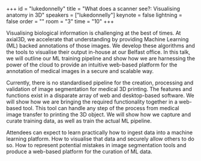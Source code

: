 ﻿+++
id = "lukedonnelly"
title = "What does a scanner see?: Visualising anatomy in 3D"
speakers = ["lukedonnelly"]
keynote = false
lightning = false
order = ""
room = "3"
time = "10"
+++

Visualising biological information is challenging at the best of times. At axial3D, we accelerate that understanding by providing Machine Learning (ML) backed annotations of those images. We develop these algorithms and the tools to visualise their output in-house at our Belfast office. In this talk, we will outline our ML training pipeline and show how we are harnessing the power of the cloud to provide an intuitive web-based platform for the annotation of medical images in a secure and scalable way. 

Currently, there is no standardised pipeline for the creation, processing and validation of image segmentation for medical 3D printing. The features and functions exist in a disparate array of web and desktop-based software. We will show how we are bringing the required functionality together in a web-based tool. This tool can handle any step of the process from medical image transfer to printing the 3D object. We will show how we capture and curate training data, as well as train the actual ML pipeline. 

Attendees can expect to learn practically how to ingest data into a machine learning platform. How to visualise that data and securely allow others to do so. How to represent potential mistakes in image segmentation tools and produce a web-based platform for the curation of ML data. 
